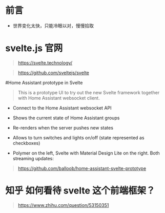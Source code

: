 # 前言 

- 世界变化太快，只能冷眼以对，慢慢拾取


# svelte.js 官网

>https://svelte.technology/

> https://github.com/sveltejs/svelte

#Home Assistant prototype in Svelte

> This is a prototype UI to try out the new Svelte framework together with Home Assistant websocket client.

- Connect to the Home Assistant websocket API

- Shows the current state of Home Assistant groups

- Re-renders when the server pushes new states

- Allows to turn switches and lights on/off (state represented as checkboxes)

- Polymer on the left, Svelte with Material Design Lite on the right. Both streaming updates:

> https://github.com/balloob/home-assistant-svelte-prototype


# 知乎 如何看待 svelte 这个前端框架？

> https://www.zhihu.com/question/53150351